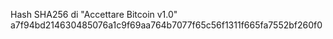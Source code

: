 Hash SHA256 di "Accettare Bitcoin v1.0" a7f94bd214630485076a1c9f69aa764b7077f65c56f1311f665fa7552bf260f0

